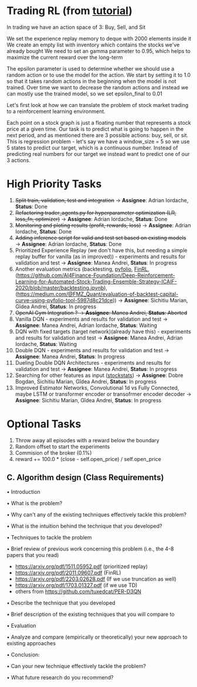 # Trading RL (from [tutorial](https://www.mlq.ai/deep-reinforcement-learning-for-trading-with-tensorflow-2-0/))

In trading we have an action space of 3: Buy, Sell, and Sit

We set the experience replay memory to deque with 2000 elements inside it
We create an empty list with inventory which contains the stocks we've already bought
We need to set an gamma parameter to 0.95, which helps to maximize the current reward over the long-term

The epsilon parameter is used to determine whether we should use a random action or to use the model for the action. We start by setting it to 1.0 so that it takes random actions in the beginning when the model is not trained. Over time we want to decrease the random actions and instead we can mostly use the trained model, so we set epsilon_final to 0.01


Let's first look at how we can translate the problem of stock market trading to a reinforcement learning environment.

Each point on a stock graph is just a floating number that represents a stock price at a given time.
Our task is to predict what is going to happen in the next period, and as mentioned there are 3 possible actions: buy, sell, or sit.
This is regression problem - let's say we have a window_size = 5 so we use 5 states to predict our target, which is a continuous number.
Instead of predicting real numbers for our target we instead want to predict one of our 3 actions.

# High Priority Tasks
1. ~~Split train, validation, test and integration~~ &#8594; **Assignee**: Adrian Iordache, **Status**: Done
2. ~~Refactoring trader_agents.py for hyperparameter optimization (LR, loss_fn, optimizer)~~ &#8594; **Assignee**: Adrian Iordache, **Status**: Done
3. ~~Monitoring and ploting results (profit, rewards, loss)~~ &#8594; **Assignee**: Adrian Iordache, **Status**: Done
4. ~~Adding inference script for valid and test set based on existing models~~ &#8594; **Assignee**: Adrian Iordache, **Status**: Done
5. Prioritized Experience Replay (we don't have this, but needing a simple replay buffer for vanilla (as in improved)) - experiments and results for validation and test &#8594; **Assignee**: Manea Andrei, **Status**: In progress 
6. Another evaluation metrics (backtesting, [pyfolio](https://github.com/quantopian/pyfolio), [FinRL](https://github.com/AI4Finance-Foundation/FinRL/blob/master/tutorials/1-Introduction/FinRL_StockTrading_Fundamental.ipynb), (https://github.com/AI4Finance-Foundation/Deep-Reinforcement-Learning-for-Automated-Stock-Trading-Ensemble-Strategy-ICAIF-2020/blob/master/backtesting.ipynb), (https://medium.com/@FMZ_Quant/evaluation-of-backtest-capital-curve-using-pyfolio-tool-5987d8c21dce)) &#8594; **Assignee**: Sichitiu Marian, Gîdea Andrei, **Status**: In progress
7. ~~OpenAI Gym Integration ? &#8594; **Assignee**: Manea Andrei, **Status**: Aborted~~
8. Vanilla DQN - experiments and results for validation and test &#8594; **Assignee**: Manea Andrei, Adrian Iordache, **Status**: Waiting
9. DQN with fixed targets (target network)(already have this) - experiments and results for validation and test  &#8594; **Assignee**:  Manea Andrei, Adrian Iordache, **Status**: Waiting
10. Double DQN  - experiments and results for validation and test  &#8594; **Assignee**: Manea Andrei, **Status**: In progress 
11. Dueling Double DQN Architectures - experiments and results for validation and test &#8594; **Assignee**: Manea Andrei, **Status**: In progress 
12. Searching for other features as input ([stockstats](https://pypi.org/project/stockstats/)) &#8594; **Assignee**: Dobre Bogdan, Sichitiu Marian, Gîdea Andrei, **Status**: In progress
13. Improved Estimator Networks, Convolutional 1d vs Fully Connected, maybe LSTM or transformer encoder or transofrmer encoder decoder &#8594; **Assignee**: Sichitiu Marian, Gîdea Andrei, **Status**: In progress

# Optional Tasks
1. Throw away all episodes with a reward below the boundary
2. Random offset to start the experiments
3. Commision of the broker (0.1%)
4. reward += 100.0 * (close - self.open_price) / self.open_price


## C. Algorithm design (Class Requirements)
• Introduction

• What is the problem?

• Why can't any of the existing techniques effectively tackle this problem?

• What is the intuition behind the technique that you developed?

• Techniques to tackle the problem

• Brief review of previous work concerning this problem (i.e., the 4-8 papers that you read)
 - https://arxiv.org/pdf/1511.05952.pdf (prioritized replay)
 - https://arxiv.org/pdf/2011.09607.pdf (FinRL)
 - https://arxiv.org/pdf/2203.02628.pdf (If we use truncation as well)
 - https://arxiv.org/pdf/1703.01327.pdf (if we use TD)
 - others from https://github.com/tuxedcat/PER-D3QN

• Describe the technique that you developed

• Brief description of the existing techniques that you will compare to

• Evaluation

• Analyze and compare (empirically or theoretically) your new approach to existing approaches

• Conclusion:

• Can your new technique effectively tackle the problem?

• What future research do you recommend?

